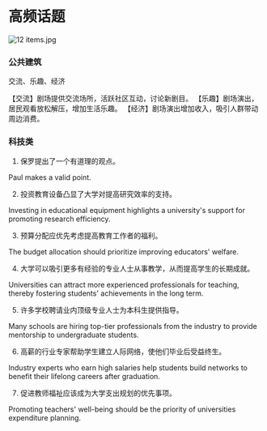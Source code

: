# 高频话题

![12 items.jpg](https://cdn.jsdelivr.net/gh/davidliuk/images@master/blog/1483280643919158.jpg)

### 公共建筑

交流、乐趣、经济

【交流】剧场提供交流场所，活跃社区互动，讨论新剧目。
【乐趣】剧场演出，居民观看放松解压，增加生活乐趣。
【经济】剧场演出增加收入，吸引人群带动周边消费。

### 科技类

1. 保罗提出了一个有道理的观点。

Paul makes a valid point.

2. 投资教育设备凸显了大学对提高研究效率的支持。

Investing in educational equipment highlights a university's support for promoting research efficiency.

3. 预算分配应优先考虑提高教育工作者的福利。

The budget allocation should prioritize improving educators' welfare.


4. 大学可以吸引更多有经验的专业人士从事教学，从而提高学生的长期成就。

Universities can attract more experienced professionals for teaching, thereby fostering students' achievements in the long term.


5. 许多学校聘请业内顶级专业人士为本科生提供指导。

Many schools are hiring top-tier professionals from the industry to provide mentorship to undergraduate students.




6. 高薪的行业专家帮助学生建立人际网络，使他们毕业后受益终生。

Industry experts who earn high salaries help students build networks to benefit their lifelong careers after graduation.




7. 促进教师福祉应该成为大学支出规划的优先事项。

Promoting teachers' well-being should be the priority of universities expenditure planning.

